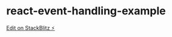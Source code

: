 # react-event-handling-example

[Edit on StackBlitz ⚡️](https://stackblitz.com/edit/react-event-handling-example)